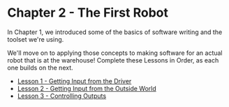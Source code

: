 # Chapter 2 - The First Robot

In Chapter 1, we introduced some of the basics of software writing and the toolset we're using.

We'll move on to applying those concepts to making software for an actual robot that is at the warehouse!
Complete these Lessons in Order, as each one builds on the next.

* [Lesson 1 - Getting Input from the Driver](./lesson1.md)
* [Lesson 2 - Getting Input from the Outside World](./lesson2.md)
* [Lesson 3 - Controlling Outputs](./lesson3.md)
